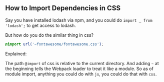 ## How to Import Dependencies in CSS

Say you have installed lodash via npm, and you could do `import _ from 'lodash';` to get access to lodash.

But how do you do the similar thing in css?

```css
@import url('~fontawesome/fontawesome.css');
```

Explained:

The path `@import` of css is relative to the current directory. And adding `~` at the beginning tells the Webpack loader to treat it like a module. So as of module import, anything you could do with `js`, you could do that with `css`.

